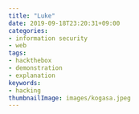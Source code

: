 ```yaml
---
title: "Luke"
date: 2019-09-18T23:20:31+09:00
categories:
- information security
- web
tags:
- hackthebox
- demonstration
- explanation
keywords:
- hacking
thumbnailImage: images/kogasa.jpeg
--- 
```

<!--more-->

<!--toc-->

